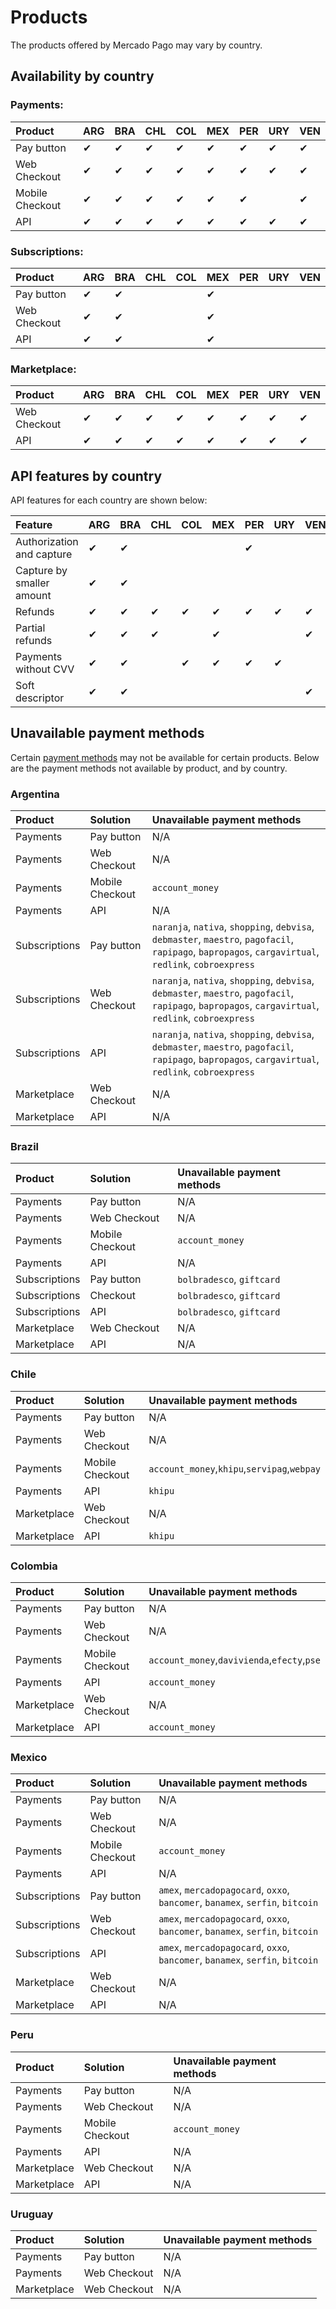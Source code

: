 # Products

The products offered by Mercado Pago may vary by country.

## Availability by country

### Payments:

|     Product     | ARG | BRA | CHL | COL | MEX | PER | URY | VEN |
| :-------------- | :-- | :-- | :-- | :-- | :-- | :-- | :-- | :-- |
| Pay button      | ✔   | ✔   | ✔   | ✔   | ✔   | ✔   | ✔   | ✔   |
| Web Checkout    | ✔   | ✔   | ✔   | ✔   | ✔   | ✔   | ✔   | ✔   |
| Mobile Checkout | ✔   | ✔   | ✔   | ✔   | ✔   | ✔   |     | ✔   |
| API             | ✔   | ✔   | ✔   | ✔   | ✔   | ✔   | ✔   | ✔   |

### Subscriptions:

|    Product     | ARG | BRA | CHL | COL | MEX | PER | URY | VEN |
| :------------- | :-- | :-- | :-- | :-- | :-- | :-- | :-- | :-- |
| Pay button     | ✔   | ✔   |     |     | ✔   |     |     |     |
| Web Checkout   | ✔   | ✔   |     |     | ✔   |     |     |     |
| API            | ✔   | ✔   |     |     | ✔   |     |     |     |

### Marketplace:

|   Product    | ARG | BRA | CHL | COL | MEX | PER | URY | VEN |
| :----------- | :-- | :-- | :-- | :-- | :-- | :-- | :-- | :-- |
| Web Checkout | ✔   | ✔   | ✔   | ✔   | ✔   | ✔   | ✔   | ✔   |
| API          | ✔   | ✔   | ✔   | ✔   | ✔   | ✔   | ✔   | ✔   |


## API features by country

API features for each country are shown below:

|      Feature               | ARG | BRA | CHL | COL | MEX | PER | URY | VEN |
| :------------------------- | :-- | :-- | :-- | :-- | :-- | :-- | :-- | :-- |
| Authorization and capture  | ✔   | ✔   |     |     |     | ✔   |     |     |
| Capture by smaller amount  | ✔   | ✔   |     |     |     |     |     |     |
| Refunds                    | ✔   | ✔   | ✔   | ✔   | ✔   | ✔   | ✔   | ✔   |
| Partial refunds            | ✔   | ✔   | ✔   |     | ✔   |     |     | ✔   |
| Payments without CVV       | ✔   | ✔   |     | ✔   | ✔   | ✔   | ✔   |     |
| Soft descriptor            | ✔  |  ✔   |     |     |     |     |     | ✔   |



## Unavailable payment methods

Certain [payment methods](payment-methods) may not be available for certain products. Below are the payment methods not available by product, and by country.

### Argentina

|    Product    |     Solution    |                                                                            Unavailable payment methods                                                                            |
| :------------ | :-------------- | :---------------------------------------------------------------------------------------------------------------------------------------------------------------------------------- |
| Payments      | Pay button      | N/A                                                                                                                                                                                 |
| Payments      | Web Checkout    | N/A                                                                                                                                                                                 |
| Payments      | Mobile Checkout | `account_money`                                                                                                                                                                     |
| Payments      | API             | N/A                                                                                                                                                                                 |
| Subscriptions | Pay button      | `naranja`, `nativa`, `shopping`, `debvisa`, `debmaster`, `maestro`, `pagofacil`, `rapipago`, `bapropagos`, `cargavirtual`, `redlink`, `cobroexpress` |
Subscriptions | Web Checkout    | `naranja`, `nativa`, `shopping`, `debvisa`, `debmaster`, `maestro`, `pagofacil`, `rapipago`, `bapropagos`, `cargavirtual`, `redlink`, `cobroexpress`|
Subscriptions | API             | `naranja`, `nativa`, `shopping`, `debvisa`, `debmaster`, `maestro`, `pagofacil`, `rapipago`, `bapropagos`, `cargavirtual`, `redlink`, `cobroexpress`|
| Marketplace | Web Checkout | N/A |
| Marketplace | API          | N/A |

### Brazil

|    Product    |     Solution    | Unavailable payment methods   |
| :------------ | :-------------- | :---------------------------- |
| Payments      | Pay button      | N/A                           |
| Payments      | Web Checkout    | N/A                           |
| Payments      | Mobile Checkout | `account_money`               |
| Payments      | API             | N/A                           |
| Subscriptions | Pay button      | `bolbradesco`, `giftcard`     |
| Subscriptions | Checkout        | `bolbradesco`, `giftcard`     |
| Subscriptions | API             | `bolbradesco`, `giftcard`     |
| Marketplace   | Web Checkout    | N/A                           |
| Marketplace   | API             | N/A                           |

### Chile

|   Product   |     Solution    |        Unavailable payment methods          |
| :---------- | :-------------- | :------------------------------------------ |
| Payments    | Pay button      | N/A                                         |
| Payments    | Web Checkout    | N/A                                         |
| Payments    | Mobile Checkout | `account_money`,`khipu`,`servipag`,`webpay` |
| Payments    | API             | `khipu`                                     |
| Marketplace | Web Checkout    | N/A                                         |
| Marketplace | API             | `khipu`                                     |

### Colombia

|   Product   |     Solution    |        Unavailable payment methods          |
| :---------- | :-------------- | :------------------------------------------ |
| Payments    | Pay button      | N/A                                         |
| Payments    | Web Checkout    | N/A                                         |
| Payments    | Mobile Checkout | `account_money`,`davivienda`,`efecty`,`pse` |
| Payments    | API             | `account_money`                             |
| Marketplace | Web Checkout    | N/A                                         |
| Marketplace | API             | `account_money`                             |

### Mexico

|    Product    |     Solution    |                         Unavailable payment methods                           |
| :------------ | :-------------- | :---------------------------------------------------------------------------- |
| Payments      | Pay button      | N/A                                                                           |
| Payments      | Web Checkout    | N/A                                                                           |
| Payments      | Mobile Checkout | `account_money`                                                               |
| Payments      | API             | N/A                                                                           |
| Subscriptions | Pay button      | `amex`, `mercadopagocard`, `oxxo`, `bancomer`, `banamex`, `serfin`, `bitcoin` |
| Subscriptions | Web Checkout    | `amex`, `mercadopagocard`, `oxxo`, `bancomer`, `banamex`, `serfin`, `bitcoin` |
| Subscriptions | API             | `amex`, `mercadopagocard`, `oxxo`, `bancomer`, `banamex`, `serfin`, `bitcoin` |
| Marketplace   | Web Checkout    | N/A                                                                           |
| Marketplace   | API             | N/A                                                                           |

### Peru

|   Product   |     Solution    | Unavailable payment methods   |
| :---------- | :-------------- | :---------------------------- |
| Payments    | Pay button      | N/A                           |
| Payments    | Web Checkout    | N/A                           |
| Payments    | Mobile Checkout | `account_money`               |
| Payments    | API             | N/A                           |
| Marketplace | Web Checkout    | N/A                           |
| Marketplace | API             | N/A                           |

### Uruguay

|   Product   |    Solution   | Unavailable payment methods   |
| :---------- | :------------ | :---------------------------- |
| Payments    | Pay button    | N/A                           |
| Payments    | Web Checkout  | N/A                           |
| Marketplace | Web Checkout  | N/A                           |
